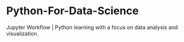 # Python-For-Data-Science
Jupyter Workflow  | Python learning with a focus on data analysis and visualization.
